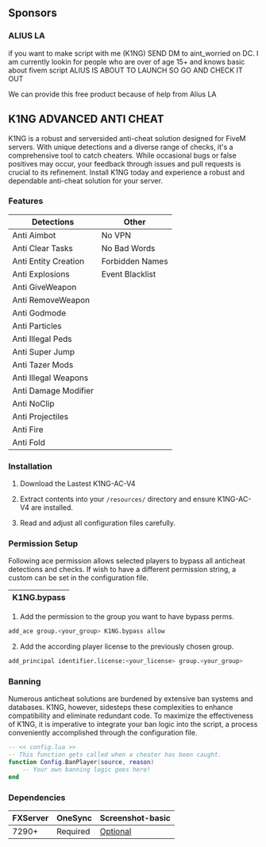 ## Sponsors

### ALIUS LA

if you want to make script with me (K1NG) SEND DM to aint_worried on DC. I am currently lookin for people who are over of age 15+ and knows basic about fivem script
ALIUS IS ABOUT TO LAUNCH SO GO AND CHECK IT OUT

We can provide this free product because of help from Alius LA

## K1NG ADVANCED ANTI CHEAT

K1NG is a robust and serversided anti-cheat solution designed for FiveM servers. With unique detections and a diverse range of checks, it's a comprehensive tool to catch cheaters. While occasional bugs or false positives may occur, your feedback through issues and pull requests is crucial to its refinement. Install K1NG today and experience a robust and dependable anti-cheat solution for your server.

### Features

| Detections           | Other           |
| -------------------- | --------------- |
| Anti Aimbot          | No VPN          |
| Anti Clear Tasks     | No Bad Words    |
| Anti Entity Creation | Forbidden Names |
| Anti Explosions      | Event Blacklist |
| Anti GiveWeapon      |                 |
| Anti RemoveWeapon    |                 |
| Anti Godmode         |                 |
| Anti Particles       |                 |
| Anti Illegal Peds    |                 |
| Anti Super Jump      |                 |
| Anti Tazer Mods      |                 |
| Anti Illegal Weapons |                 |
| Anti Damage Modifier |                 |
| Anti NoClip          |                 |
| Anti Projectiles     |                 |
| Anti Fire            |                 |
| Anti Fold            |                 |

### Installation

1. Download the Lastest K1NG-AC-V4

2. Extract contents into your `/resources/` directory and ensure K1NG-AC-V4 are installed.

3. Read and adjust all configuration files carefully.

### Permission Setup

Following ace permission allows selected players to bypass all anticheat detections and checks.
If wish to have a different permission string, a custom can be set in the configuration file.

| K1NG.bypass |
| ------------- |

1. Add the permission to the group you want to have bypass perms.

```bash
add_ace group.<your_group> K1NG.bypass allow
```

2. Add the according player license to the previously chosen group.

```bash
add_principal identifier.license:<your_license> group.<your_group>
```

### Banning

Numerous anticheat solutions are burdened by extensive ban systems and databases. K1NG, however, sidesteps these complexities to enhance compatibility and eliminate redundant code. To maximize the effectiveness of K1NG, it is imperative to integrate your ban logic into the script, a process conveniently accomplished through the configuration file.
```lua
-- << config.lua >>
-- This function gets called when a cheater has been caught.
function Config.BanPlayer(source, reason)
    -- Your own banning logic goes here!
end
```

### Dependencies

| FXServer | OneSync  | Screenshot-basic                                          |
| -------- | -------- | --------------------------------------------------------- |
| 7290+    | Required | [Optional](https://github.com/citizenfx/screenshot-basic) |
